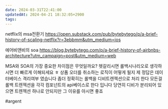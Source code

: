```yaml
---
date: 2024-03-31T22:41:00
updatedAt: 2024-04-21 18:32:05+2900
tags: 
---
```

netflix의 msa전환기
https://open.substack.com/pub/bytebytego/p/a-brief-history-of-scaling-netflix?r=3ebbmm&utm_medium=ios

에어비앤비의 soa 
https://blog.bytebytego.com/p/a-brief-history-of-airbnbs-architecture?utm_campaign=post&utm_medium=web

MSA와 SOA의 가장 중요한 차이점은 무엇일까요?
헷갈리시면 롤백시나리오로 생각하시면 더 빠르게 이해되세요 ㅎ
상품 오더를 취소하는 로직이 어떻게 될지
제 정답은 데이터베이스 격리여부 였습니다 
좀더 정확히는
롤백을 디비트렌젝션으로 처리 한다 모든걸 롤백 트렌젝션을 각각 컴포넌트의 api베이스로 한다 입니다
당연히 디비가 분리되어 있으면 트렌젝션 하나로 안되지만 그 이유를 아시면 좋죠 


#argent 